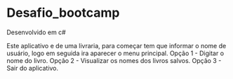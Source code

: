 # Desafio_bootcamp
Desenvolvido em c#

Este aplicativo e de uma livraria, para começar tem que informar o nome de usuário, logo em seguida ira aparecer o menu principal.
Opção 1 - Digitar o nome do livro.
Opção 2 - Visualizar os nomes dos livros salvos.
Opção 3 - Sair do aplicativo.
